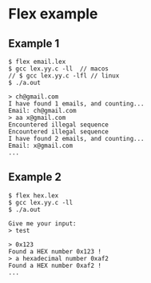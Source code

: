 # Flex example

## Example 1

	$ flex email.lex
	$ gcc lex.yy.c -ll  // macos
	// $ gcc lex.yy.c -lfl // linux
	$ ./a.out 

	> ch@gmail.com
	I have found 1 emails, and counting...
	Email: ch@gmail.com
	> aa x@gmail.com
	Encountered illegal sequence
 	Encountered illegal sequence
 	I have found 2 emails, and counting...
	Email: x@gmail.com
	...

## Example 2

	$ flex hex.lex
	$ gcc lex.yy.c -ll
	$ ./a.out 

	Give me your input:
	> test

	> 0x123
	Found a HEX number 0x123 !
	> a hexadecimal number 0xaf2
	Found a HEX number 0xaf2 !
	...


